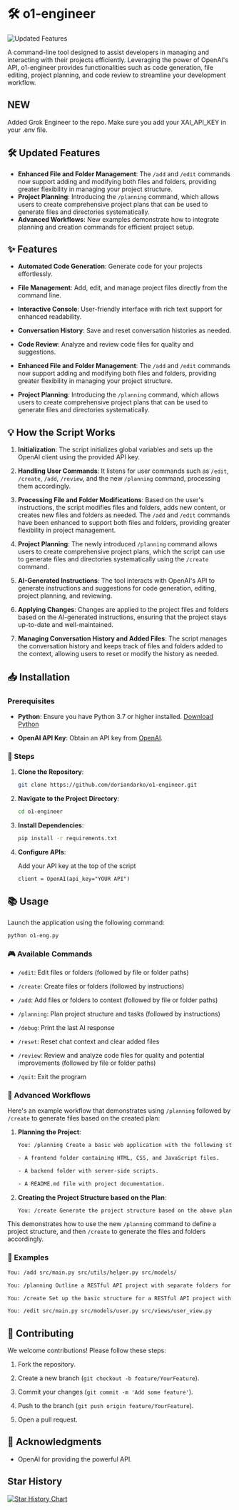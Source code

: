 # 🛠️ o1-engineer

![Updated Features](https://img.shields.io/badge/Features-Updated-brightgreen)

A command-line tool designed to assist developers in managing and interacting with their projects efficiently. Leveraging the power of OpenAI's API, o1-engineer provides functionalities such as code generation, file editing, project planning, and code review to streamline your development workflow.

## NEW

Added Grok Engineer to the repo. Make sure you add your XAI_API_KEY in your .env file.

## 🛠️ Updated Features

- **Enhanced File and Folder Management**: The `/add` and `/edit` commands now support adding and modifying both files and folders, providing greater flexibility in managing your project structure.
- **Project Planning**: Introducing the `/planning` command, which allows users to create comprehensive project plans that can be used to generate files and directories systematically.
- **Advanced Workflows**: New examples demonstrate how to integrate planning and creation commands for efficient project setup.

## ✨ Features

- **Automated Code Generation**: Generate code for your projects effortlessly.

- **File Management**: Add, edit, and manage project files directly from the command line.

- **Interactive Console**: User-friendly interface with rich text support for enhanced readability.

- **Conversation History**: Save and reset conversation histories as needed.

- **Code Review**: Analyze and review code files for quality and suggestions.

- **Enhanced File and Folder Management**: The `/add` and `/edit` commands now support adding and modifying both files and folders, providing greater flexibility in managing your project structure.

- **Project Planning**: Introducing the `/planning` command, which allows users to create comprehensive project plans that can be used to generate files and directories systematically.

## 💡 How the Script Works

1. **Initialization**: The script initializes global variables and sets up the OpenAI client using the provided API key.

2. **Handling User Commands**: It listens for user commands such as `/edit`, `/create`, `/add`, `/review`, and the new `/planning` command, processing them accordingly.

3. **Processing File and Folder Modifications**: Based on the user's instructions, the script modifies files and folders, adds new content, or creates new files and folders as needed. The `/add` and `/edit` commands have been enhanced to support both files and folders, providing greater flexibility in project management.

4. **Project Planning**: The newly introduced `/planning` command allows users to create comprehensive project plans, which the script can use to generate files and directories systematically using the `/create` command.

5. **AI-Generated Instructions**: The tool interacts with OpenAI's API to generate instructions and suggestions for code generation, editing, project planning, and reviewing.

6. **Applying Changes**: Changes are applied to the project files and folders based on the AI-generated instructions, ensuring that the project stays up-to-date and well-maintained.

7. **Managing Conversation History and Added Files**: The script manages the conversation history and keeps track of files and folders added to the context, allowing users to reset or modify the history as needed.

## 📥 Installation

### Prerequisites

- **Python**: Ensure you have Python 3.7 or higher installed. [Download Python](https://www.python.org/downloads/)

- **OpenAI API Key**: Obtain an API key from [OpenAI](https://platform.openai.com/).

### 🔧 Steps

1. **Clone the Repository**:

   ```bash
   git clone https://github.com/doriandarko/o1-engineer.git
   ```

2. **Navigate to the Project Directory**:

   ```bash
   cd o1-engineer
   ```

3. **Install Dependencies**:

   ```bash
   pip install -r requirements.txt
   ```

4. **Configure APIs**:

   Add your API key at the top of the script

   ```
   client = OpenAI(api_key="YOUR API")
   ```

## 📚 Usage

Launch the application using the following command:

```bash
python o1-eng.py
```

### 🎮 Available Commands

- `/edit`: Edit files or folders (followed by file or folder paths)

- `/create`: Create files or folders (followed by instructions)

- `/add`: Add files or folders to context (followed by file or folder paths)

- `/planning`: Plan project structure and tasks (followed by instructions)

- `/debug`: Print the last AI response

- `/reset`: Reset chat context and clear added files

- `/review`: Review and analyze code files for quality and potential improvements (followed by file or folder paths)

- `/quit`: Exit the program

### 🚀 Advanced Workflows

Here's an example workflow that demonstrates using `/planning` followed by `/create` to generate files based on the created plan:

1. **Planning the Project**:

   ```bash
   You: /planning Create a basic web application with the following structure:
   
   - A frontend folder containing HTML, CSS, and JavaScript files.
   
   - A backend folder with server-side scripts.
   
   - A README.md file with project documentation.
   ```

2. **Creating the Project Structure based on the Plan**:

   ```bash
   You: /create Generate the project structure based on the above plan.
   ```

This demonstrates how to use the new `/planning` command to define a project structure, and then `/create` to generate the files and folders accordingly.

### 📝 Examples

```bash
You: /add src/main.py src/utils/helper.py src/models/

You: /planning Outline a RESTful API project with separate folders for models, views, and controllers.

You: /create Set up the basic structure for a RESTful API project with models, views, and controllers folders, including initial files.

You: /edit src/main.py src/models/user.py src/views/user_view.py
```

## 🤝 Contributing

We welcome contributions! Please follow these steps:

1. Fork the repository.

2. Create a new branch (`git checkout -b feature/YourFeature`).

3. Commit your changes (`git commit -m 'Add some feature'`).

4. Push to the branch (`git push origin feature/YourFeature`).

5. Open a pull request.

## 🙏 Acknowledgments

- OpenAI for providing the powerful API.

## Star History

[![Star History Chart](https://api.star-history.com/svg?repos=Doriandarko/o1-engineer&type=Date)](https://star-history.com/#Doriandarko/o1-engineer&Date)
